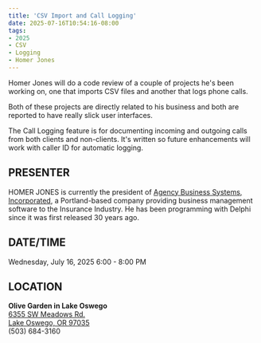 ```yaml
---
title: 'CSV Import and Call Logging'
date: 2025-07-16T10:54:16-08:00
tags: 
- 2025
- CSV
- Logging
- Homer Jones
---
```


Homer Jones will do a code review of a couple of projects he's been working on, one that imports CSV files and another that logs phone calls.

<!--more-->

Both of these projects are directly related to his business and both are reported to have really slick user interfaces.

The Call Logging feature is for documenting incoming and outgoing calls from both clients and non-clients. It's written so future enhancements will work with caller ID for automatic logging.


## PRESENTER ##

HOMER JONES is currently the president of [Agency Business Systems, Incorporated](https://agencybusys.com/), a Portland-based company providing business management software to the Insurance Industry. He has been programming with Delphi since it was first released 30 years ago.

## DATE/TIME ##

Wednesday, July 16, 2025
6:00 - 8:00 PM

## LOCATION ##

**Olive Garden in Lake Oswego**  
[6355 SW Meadows Rd.  
Lake Oswego, OR 97035](https://www.olivegarden.com/locations/or/lake-oswego/lake-oswego/1394)  
(503) 684-3160